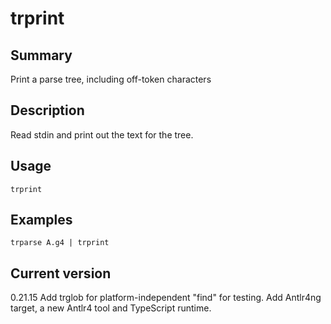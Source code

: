 # trprint

## Summary

Print a parse tree, including off-token characters

## Description

Read stdin and print out the text for the tree.

## Usage

    trprint

## Examples

    trparse A.g4 | trprint

## Current version

0.21.15 Add trglob for platform-independent "find" for testing. Add Antlr4ng target, a new Antlr4 tool and TypeScript runtime.
